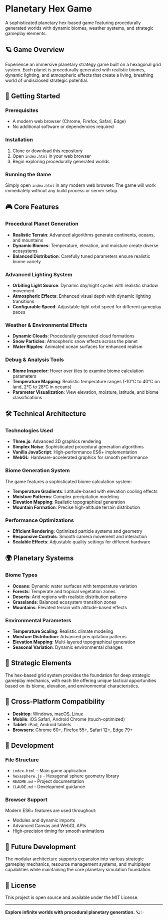 # Planetary Hex Game

A sophisticated planetary hex-based game featuring procedurally generated worlds with dynamic biomes, weather systems, and strategic gameplay elements.

## 🪐 Game Overview

Experience an immersive planetary strategy game built on a hexagonal grid system. Each planet is procedurally generated with realistic biomes, dynamic lighting, and atmospheric effects that create a living, breathing world of undisclosed strategic potential.

## 🚀 Getting Started

### Prerequisites
- A modern web browser (Chrome, Firefox, Safari, Edge)
- No additional software or dependencies required

### Installation
1. Clone or download this repository
2. Open `index.html` in your web browser
3. Begin exploring procedurally generated worlds

### Running the Game
Simply open `index.html` in any modern web browser. The game will work immediately without any build process or server setup.

## 🎮 Core Features

### Procedural Planet Generation
- **Realistic Terrain**: Advanced algorithms generate continents, oceans, and mountains
- **Dynamic Biomes**: Temperature, elevation, and moisture create diverse ecosystems
- **Balanced Distribution**: Carefully tuned parameters ensure realistic biome variety

### Advanced Lighting System
- **Orbiting Light Source**: Dynamic day/night cycles with realistic shadow movement
- **Atmospheric Effects**: Enhanced visual depth with dynamic lighting transitions
- **Configurable Speed**: Adjustable light orbit speed for different gameplay paces

### Weather & Environmental Effects
- **Dynamic Clouds**: Procedurally generated cloud formations
- **Snow Particles**: Atmospheric snow effects across the planet
- **Water Ripples**: Animated ocean surfaces for enhanced realism

### Debug & Analysis Tools
- **Biome Inspector**: Hover over tiles to examine biome calculation parameters
- **Temperature Mapping**: Realistic temperature ranges (-10°C to 40°C on land, 2°C to 28°C in oceans)
- **Parameter Visualization**: View elevation, moisture, latitude, and biome classifications

## 🛠️ Technical Architecture

### Technologies Used
- **Three.js**: Advanced 3D graphics rendering
- **Simplex Noise**: Sophisticated procedural generation algorithms
- **Vanilla JavaScript**: High-performance ES6+ implementation
- **WebGL**: Hardware-accelerated graphics for smooth performance

### Biome Generation System
The game features a sophisticated biome calculation system:
- **Temperature Gradients**: Latitude-based with elevation cooling effects
- **Moisture Patterns**: Complex precipitation modeling
- **Elevation Mapping**: Realistic topographical generation
- **Mountain Formation**: Precise high-altitude terrain distribution

### Performance Optimizations
- **Efficient Rendering**: Optimized particle systems and geometry
- **Responsive Controls**: Smooth camera movement and interaction
- **Scalable Effects**: Adjustable quality settings for different hardware

## 🌍 Planetary Systems

### Biome Types
- **Oceans**: Dynamic water surfaces with temperature variation
- **Forests**: Temperate and tropical vegetation zones
- **Deserts**: Arid regions with realistic distribution patterns
- **Grasslands**: Balanced ecosystem transition zones
- **Mountains**: Elevated terrain with altitude-based effects

### Environmental Parameters
- **Temperature Scaling**: Realistic climate modeling
- **Moisture Distribution**: Advanced precipitation patterns
- **Elevation Mapping**: Multi-layered topographical generation
- **Seasonal Variation**: Dynamic environmental changes

## 🎯 Strategic Elements

The hex-based grid system provides the foundation for deep strategic gameplay mechanics, with each tile offering unique tactical opportunities based on its biome, elevation, and environmental characteristics.

## 📱 Cross-Platform Compatibility

- **Desktop**: Windows, macOS, Linux
- **Mobile**: iOS Safari, Android Chrome (touch-optimized)
- **Tablet**: iPad, Android tablets
- **Browsers**: Chrome 60+, Firefox 55+, Safari 12+, Edge 79+

## 🔧 Development

### File Structure
- `index.html` - Main game application
- `hexasphere.js` - Hexagonal sphere geometry library
- `README.md` - Project documentation
- `CLAUDE.md` - Development guidance

### Browser Support
Modern ES6+ features are used throughout:
- Modules and dynamic imports
- Advanced Canvas and WebGL APIs
- High-precision timing for smooth animations

## 🚀 Future Development

The modular architecture supports expansion into various strategic gameplay mechanics, resource management systems, and multiplayer capabilities while maintaining the core planetary simulation foundation.

## 📄 License

This project is open source and available under the MIT License.

---

**Explore infinite worlds with procedural planetary generation.** 🪐✨